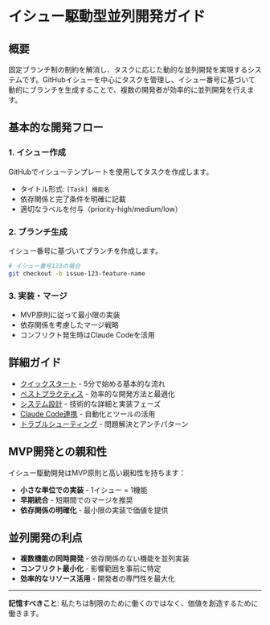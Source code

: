 # イシュー駆動型並列開発ガイド

## 概要
固定ブランチ制の制約を解消し、タスクに応じた動的な並列開発を実現するシステムです。GitHubイシューを中心にタスクを管理し、イシュー番号に基づいて動的にブランチを生成することで、複数の開発者が効率的に並列開発を行えます。

## 基本的な開発フロー

### 1. イシュー作成
GitHubでイシューテンプレートを使用してタスクを作成します。
- タイトル形式: `[Task] 機能名`
- 依存関係と完了条件を明確に記載
- 適切なラベルを付与（priority-high/medium/low）

### 2. ブランチ生成
イシュー番号に基づいてブランチを作成します。
```bash
# イシュー番号123の場合
git checkout -b issue-123-feature-name
```

### 3. 実装・マージ
- MVP原則に従って最小限の実装
- 依存関係を考慮したマージ戦略
- コンフリクト発生時はClaude Codeを活用

## 詳細ガイド
- [クイックスタート](./quick-start.md) - 5分で始める基本的な流れ
- [ベストプラクティス](./best-practices.md) - 効率的な開発方法と最適化
- [システム設計](./system-design.md) - 技術的な詳細と実装フェーズ
- [Claude Code連携](./claude-integration.md) - 自動化とツールの活用
- [トラブルシューティング](./troubleshooting.md) - 問題解決とアンチパターン

## MVP開発との親和性
イシュー駆動開発はMVP原則と高い親和性を持ちます：
- **小さな単位での実装** - 1イシュー = 1機能
- **早期統合** - 短期間でのマージを推奨
- **依存関係の明確化** - 最小限の実装で価値を提供

## 並列開発の利点
- **複数機能の同時開発** - 依存関係のない機能を並列実装
- **コンフリクト最小化** - 影響範囲を事前に特定
- **効率的なリソース活用** - 開発者の専門性を最大化

---

**記憶すべきこと**: 私たちは制限のために働くのではなく、価値を創造するために働きます。